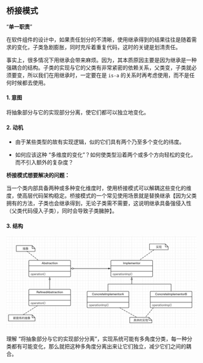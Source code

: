## 桥接模式

“**单一职责**”

在软件组件的设计中，如果责任划分的不清晰，使用继承得到的结果往往是随着需求的变化，子类急剧膨胀，同时充斥着重复代码，这时的关键是划清责任。

事实上，很多情况下用继承会带来麻烦。因为，其本质原因主要是因为继承是一种强耦合的结构。子类的实现与它的父类有非常紧密的依赖关系，父类变，子类就必须要变，所以我们在用继承时，一定要在是 `is-a` 的关系时再考虑使用，而不是任何时候都去使用。

#### 1. 意图

将抽象部分与它的实现部分分离，使它们都可以独立地变化。

#### 2. 动机

- 由于某些类型的故有实现逻辑，似的它们具有两个乃至多个变化的纬度。

- 如何应该这种 “多维度的变化”？如何使类型沿着两个或多个方向轻松的变化，而不引入额外的复杂度？

**桥接模式想要解决的问题：**

当一个类内部具备两种或多种变化维度时，使用桥接模式可以解耦这些变化的维度，使高层代码架构稳定。桥接模式的一个常见使用场景就是替换继承【因为父类拥有的方法，子类也会继承得到，无论子类需不需要，这说明继承具备强侵入性（父类代码侵入子类），同时会导致子类臃肿】。

#### 3. 结构

![桥接模式](../imgs/Bridge.png)

理解 “将抽象部分与它的实现部分分离”，实现系统可能有多角度分类，每一种分类都有可能变化，那么就把这种多角度分离出来让它们独立，减少它们之间的耦合。